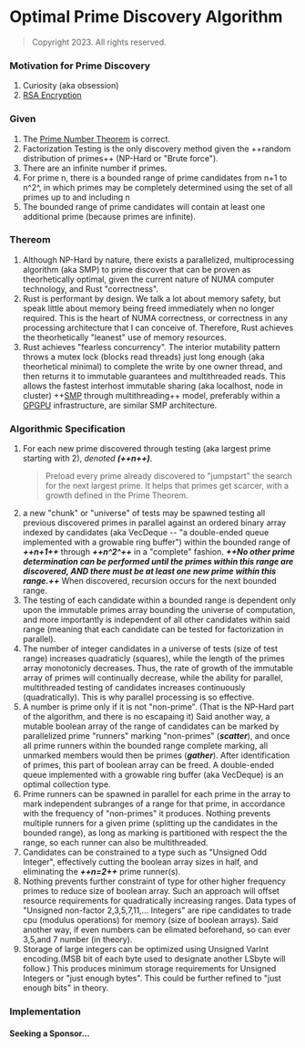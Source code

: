 # Optimal Prime Discovery Algorithm
> Copyright 2023.  All rights reserved.

### Motivation for Prime Discovery
1. Curiosity (aka obsession)
2. [RSA Encryption](https://theconversation.com/why-do-we-need-to-know-about-prime-numbers-with-millions-of-digits-89878)

### Given
1. The [Prime Number Theorem](https://en.wikipedia.org/wiki/Prime_number_theorem) is correct.
2. Factorization Testing is the only discovery method given the ++random distribution of primes++ (NP-Hard or "Brute force").
3. There are an infinite number if primes.
4. For prime n, there is a bounded range of prime candidates from n+1 to n^2^, in which primes may be completely determined using the set of all primes up to and including n
5. The bounded range of prime candidates will contain at least one additional prime (because primes are infinite).

### Thereom
1. Although NP-Hard by nature, there exists a parallelized, multiprocessing algorithm (aka SMP) to prime discover that can be proven as theorhetically optimal, given the current nature of NUMA computer technology, and Rust "correctness".
2. Rust is performant by design.  We talk a lot about memory safety, but speak little about memory being freed immediately when no longer required.  This is the heart of NUMA correctness, or correctness in any processing architecture that I can conceive of.  Therefore, Rust achieves the theorhetically "leanest" use of memory resources.
3. Rust achieves "fearless concurrency".  The interior mutability pattern throws a mutex lock (blocks read threads) just long enough (aka theorhetical minimal) to complete the write by one owner thread, and then returns it to immutable guarantees and multithreaded reads.  This allows the fastest interhost immutable sharing (aka localhost, node in cluster) ++[SMP](https://en.wikipedia.org/wiki/Symmetric_multiprocessing) through multithreading++ model, preferably  within a [GPGPU](https://en.wikipedia.org/wiki/General-purpose_computing_on_graphics_processing_units) infrastructure, are similar SMP architecture.

### Algorithmic Specification

1. For each new prime discovered through testing (aka largest prime starting with 2), *denoted **(++n++)***.
    > Preload every prime already discovered to "jumpstart" the search for the next largest prime.  It helps that primes get scarcer, with a growth defined in the Prime Theorem.
2.  a new "chunk" or "universe" of tests may be spawned testing all previous discovered primes in parallel against an ordered binary array indexed by candidates (aka VecDeque -- "a double-ended queue implemented with a growable ring buffer") within the bounded range of ***++n+1++*** through ***++n^2^++*** in a "complete" fashion.  ***++No other prime determination can be performed until the primes within this range are discovered, AND there must be at least one new prime within this range.++***  When discovered, recursion occurs for the next bounded range.
3. The testing of each candidate within a bounded range is dependent only upon the immutable primes array bounding the universe of computation, and more importantly is independent of all other candidates within said range (meaning that each candidate can be tested for factorization in parallel).
4. The number of integer candidates in a universe of tests (size of test range) increases quadraticly (squares), while the length of the primes array monotonicly decreases.  Thus, the rate of growth of the immutable array of primes will continually decrease, while the ability for parallel, multithreaded testing of candidates increases continuously (quadratically).  This is why parallel processing is so effective.
5. A number is prime only if it is not "non-prime".  (That is the NP-Hard part of the algorithm, and there is no escapaing it)  Said another way, a mutable boolean array of the range of candidates can be marked by parallelized prime "runners" marking "non-primes" (***scatter***), and once all prime runners within the bounded range complete marking, all unmarked members would then be primes (***gather***).  After identification of primes, this part of boolean array can be freed.  A double-ended queue implemented with a growable ring buffer (aka VecDeque) is an optimal collection type.
6. Prime runners can be spawned in parallel for each prime in the array to mark independent subranges of a range for that prime, in accordance with the frequency of "non-primes" it produces.  Nothing prevents multiple runners for a given prime (splitting up the candidates in the bounded range), as long as marking is partitioned with respect the the range, so each runner can also be multithreaded.
7. Candidates can be constrained to a type such as "Unsigned Odd Integer", effectively cutting the boolean array sizes in half, and eliminating the ***++n=2++*** prime runner(s).
8. Nothing prevents further constraint of type for other higher frequency primes to reduce size of boolean array.  Such an approach will offset resource requirements for quadratically increasing ranges.  Data types of "Unsigned non-factor 2,3,5,7,11,... Integers" are ripe candidates to trade cpu (modulus operations) for memory (size of boolean arrays).  Said another way, if even numbers can be elimated beforehand, so can ever 3,5,and 7 number (in theory).
9. Storage of large integers can be optimized using Unsigned VarInt encoding.(MSB bit of each byte used to designate another LSbyte will follow.) This produces minimum storage requirements for Unsigned Integers or "just enough bytes".  This could be further refined to "just enough bits" in theory.

### Implementation
#### Seeking a Sponsor...
